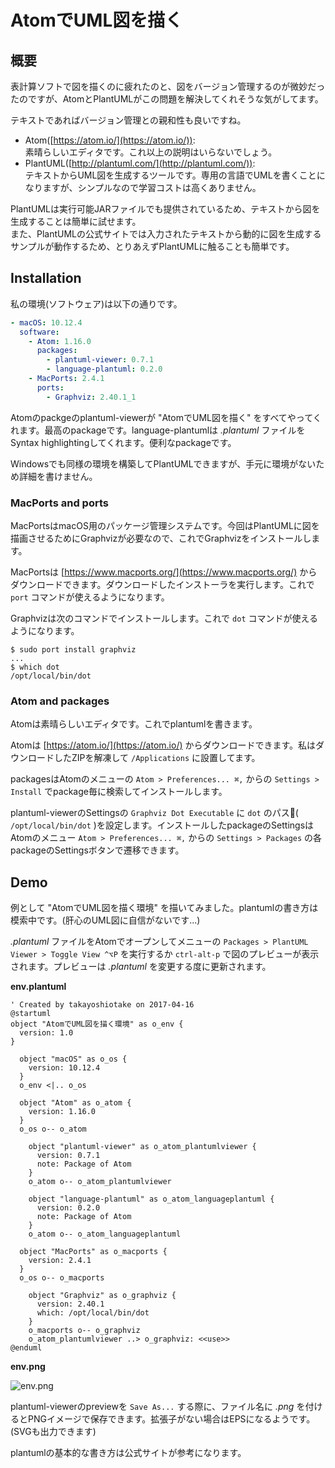 # AtomでUML図を描く

## 概要

表計算ソフトで図を描くのに疲れたのと、図をバージョン管理するのが微妙だったのですが、AtomとPlantUMLがこの問題を解決してくれそうな気がしてます。

テキストであればバージョン管理との親和性も良いですね。

- Atom([https://atom.io/](https://atom.io/)):  
  素晴らしいエディタです。これ以上の説明はいらないでしょう。  
- PlantUML([http://plantuml.com/](http://plantuml.com/)):  
  テキストからUML図を生成するツールです。専用の言語でUMLを書くことになりますが、シンプルなので学習コストは高くありません。

PlantUMLは実行可能JARファイルでも提供されているため、テキストから図を生成することは簡単に試せます。  
また、PlantUMLの公式サイトでは入力されたテキストから動的に図を生成するサンプルが動作するため、とりあえずPlantUMLに触ることも簡単です。  

## Installation

私の環境(ソフトウェア)は以下の通りです。

```yaml
- macOS: 10.12.4
  software:
    - Atom: 1.16.0
      packages:
        - plantuml-viewer: 0.7.1
        - language-plantuml: 0.2.0
    - MacPorts: 2.4.1
      ports:
        - Graphviz: 2.40.1_1
```

Atomのpackgeのplantuml-viewerが "AtomでUML図を描く" をすべてやってくれます。最高のpackageです。language-plantumlは _.plantuml_ ファイルをSyntax highlightingしてくれます。便利なpackageです。

Windowsでも同様の環境を構築してPlantUMLできますが、手元に環境がないため詳細を書けません。

### MacPorts and ports

MacPortsはmacOS用のパッケージ管理システムです。今回はPlantUMLに図を描画させるためにGraphvizが必要なので、これでGraphvizをインストールします。

MacPortsは [https://www.macports.org/](https://www.macports.org/) からダウンロードできます。ダウンロードしたインストーラを実行します。これで `port` コマンドが使えるようになります。

Graphvizは次のコマンドでインストールします。これで `dot` コマンドが使えるようになります。

```
$ sudo port install graphviz
...
$ which dot
/opt/local/bin/dot
```

### Atom and packages

Atomは素晴らしいエディタです。これでplantumlを書きます。

Atomは [https://atom.io/](https://atom.io/) からダウンロードできます。私はダウンロードしたZIPを解凍して `/Applications` に設置してます。

packagesはAtomのメニューの `Atom > Preferences... ⌘,` からの `Settings > Install` でpackage毎に検索してインストールします。

plantuml-viewerのSettingsの `Graphviz Dot Executable` に `dot` のパス( `/opt/local/bin/dot` )を設定します。インストールしたpackageのSettingsはAtomのメニュー `Atom > Preferences... ⌘,` からの `Settings > Packages` の各packageのSettingsボタンで遷移できます。

## Demo

例として "AtomでUML図を描く環境" を描いてみました。plantumlの書き方は模索中です。(肝心のUML図に自信がないです...)

_.plantuml_ ファイルをAtomでオープンしてメニューの `Packages > PlantUML Viewer > Toggle View ^⌥P` を実行するか `ctrl-alt-p` で図のプレビューが表示されます。プレビューは _.plantuml_ を変更する度に更新されます。

**env.plantuml**

```plantuml
' Created by takayoshiotake on 2017-04-16
@startuml
object "AtomでUML図を描く環境" as o_env {
  version: 1.0
}

  object "macOS" as o_os {
    version: 10.12.4
  }
  o_env <|.. o_os

  object "Atom" as o_atom {
    version: 1.16.0
  }
  o_os o-- o_atom

    object "plantuml-viewer" as o_atom_plantumlviewer {
      version: 0.7.1
      note: Package of Atom
    }
    o_atom o-- o_atom_plantumlviewer

    object "language-plantuml" as o_atom_languageplantuml {
      version: 0.2.0
      note: Package of Atom
    }
    o_atom o-- o_atom_languageplantuml

  object "MacPorts" as o_macports {
    version: 2.4.1
  }
  o_os o-- o_macports

    object "Graphviz" as o_graphviz {
      version: 2.40.1
      which: /opt/local/bin/dot
    }
    o_macports o-- o_graphviz
    o_atom_plantumlviewer ..> o_graphviz: <<use>>
@enduml
```

**env.png**

![env.png](https://qiita-image-store.s3.amazonaws.com/0/97440/9d1deee0-60d2-256e-85ad-ae5e555f95c2.png)

plantuml-viewerのpreviewを `Save As...` する際に、ファイル名に _.png_ を付けるとPNGイメージで保存できます。拡張子がない場合はEPSになるようです。(SVGも出力できます)

plantumlの基本的な書き方は公式サイトが参考になります。

